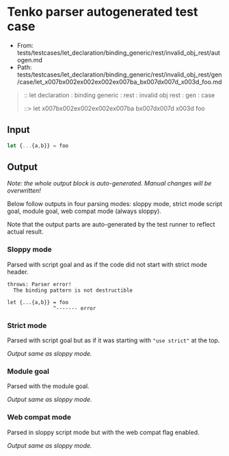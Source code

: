 # Tenko parser autogenerated test case

- From: tests/testcases/let_declaration/binding_generic/rest/invalid_obj_rest/autogen.md
- Path: tests/testcases/let_declaration/binding_generic/rest/invalid_obj_rest/gen/case/let_x007bx002ex002ex002ex007ba_bx007dx007d_x003d_foo.md

> :: let declaration : binding generic : rest : invalid obj rest : gen : case
>
> ::> let x007bx002ex002ex002ex007ba bx007dx007d x003d foo

## Input


`````js
let {...{a,b}} = foo
`````

## Output

_Note: the whole output block is auto-generated. Manual changes will be overwritten!_

Below follow outputs in four parsing modes: sloppy mode, strict mode script goal, module goal, web compat mode (always sloppy).

Note that the output parts are auto-generated by the test runner to reflect actual result.

### Sloppy mode

Parsed with script goal and as if the code did not start with strict mode header.

`````
throws: Parser error!
  The binding pattern is not destructible

let {...{a,b}} = foo
               ^------- error
`````

### Strict mode

Parsed with script goal but as if it was starting with `"use strict"` at the top.

_Output same as sloppy mode._

### Module goal

Parsed with the module goal.

_Output same as sloppy mode._

### Web compat mode

Parsed in sloppy script mode but with the web compat flag enabled.

_Output same as sloppy mode._

